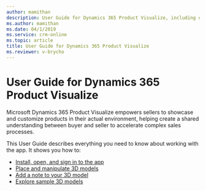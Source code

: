 ```yaml
---
author: mamithan
description: User Guide for Dynamics 365 Product Visualize, including opening and signing in to the app, placing and manipulating 3D models, adding notes, adding your own 3D models, and exploring sample 3D models
ms.author: mamithan
ms.date: 04/1/2019
ms.service: crm-online
ms.topic: article
title: User Guide for Dynamics 365 Product Visualize
ms.reviewer: v-brycho
---
```


# User Guide for Dynamics 365 Product Visualize
Microsoft Dynamics 365 Product Visualize empowers sellers to showcase and customize products in their actual environment, 
helping create a shared understanding between buyer and seller to accelerate complex sales processes.

This User Guide describes everything you need to know about working with the app. It shows you how to:

- [Install, open, and sign in to the app](sign-in.md)<br>
- [Place and manipulate 3D models](manipulate-models.md)<br>
- [Add a note to your 3D model](add-note.md)<br>
- [Explore sample 3D models](explore-samples.md)

